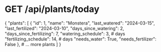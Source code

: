 # GET /api/plants/today
{
    "plants": [
        {
            "id": 1,
            "name": "Monstera",
            "last_watered": "2024-03-15",
            "last_fertilized": "2024-03-10",
            "days_since_watering": 2,
            "days_since_fertilizing": 7,
            "watering_schedule": 3,  # days
            "fertilizing_schedule": 14,  # days
            "needs_water": True,
            "needs_fertilizer": False
        },
        # ... more plants
    ]
}